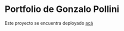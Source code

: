 # Portfolio de Gonzalo Pollini
Este proyecto se encuentra deployado [acá](https://www.nicolas-alvarez.web.app)
